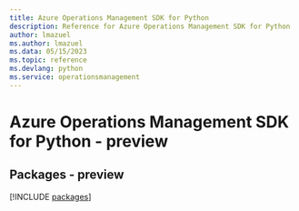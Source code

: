 ```yaml
---
title: Azure Operations Management SDK for Python
description: Reference for Azure Operations Management SDK for Python
author: lmazuel
ms.author: lmazuel
ms.data: 05/15/2023
ms.topic: reference
ms.devlang: python
ms.service: operationsmanagement
---
```

# Azure Operations Management SDK for Python - preview
## Packages - preview
[!INCLUDE [packages](operations-management-index.md)]